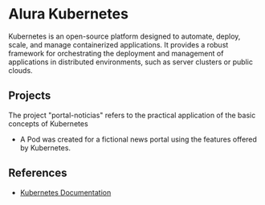 # Alura Kubernetes

Kubernetes is an open-source platform designed to automate, deploy, scale, and manage containerized applications. It provides a robust framework for orchestrating the deployment and management of applications in distributed environments, such as server clusters or public clouds.


## Projects

The project "portal-noticias" refers to the practical application of the basic concepts of Kubernetes
- A Pod was created for a fictional news portal using the features offered by Kubernetes.


## References

 - [Kubernetes Documentation](https://kubernetes.io/pt-br/)
